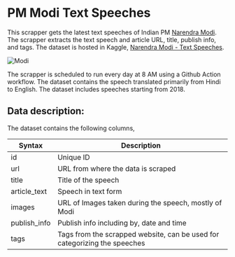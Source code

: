 # PM Modi Text Speeches

This scrapper gets the latest text speeches of Indian PM [Narendra Modi](https://en.wikipedia.org/wiki/Narendra_Modi). The scrapper extracts the text speech and article URL, title, publish info, and tags. The dataset is hosted in Kaggle, [Narendra Modi - Text Speeches](https://www.kaggle.com/adiamaan/modi-speeches).

![Modi](https://images.hindustantimes.com/img/2021/09/04/550x309/PTI09-03-2021-000085B-0_1630691680953_1630739078395.jpg)

The scrapper is scheduled to run every day at 8 AM using a Github Action workflow. The dataset contains the speech translated primarily from Hindi to English. The dataset includes speeches starting from 2018.

## Data description:
The dataset contains the following columns,

| Syntax       | Description                                                               |
| ------------ | ------------------------------------------------------------------------- |
| id           | Unique ID                                                                 |
| url          | URL from where the data is scraped                                        |
| title        | Title of the speech                                                       |
| article_text | Speech in text form                                                       |
| images       | URL of Images taken during the speech, mostly of Modi                     |
| publish_info | Publish info including by, date and time                                  |
| tags         | Tags from the scrapped website, can be used for categorizing the speeches |

